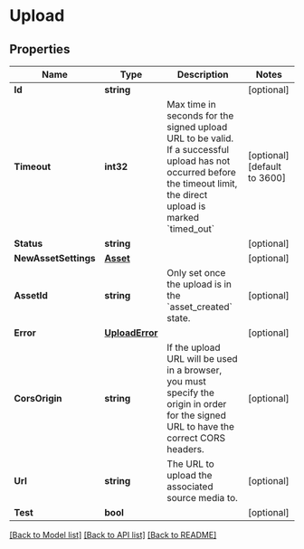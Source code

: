 # Upload

## Properties
Name | Type | Description | Notes
------------ | ------------- | ------------- | -------------
**Id** | **string** |  | [optional] 
**Timeout** | **int32** | Max time in seconds for the signed upload URL to be valid. If a successful upload has not occurred before the timeout limit, the direct upload is marked &#x60;timed_out&#x60; | [optional] [default to 3600]
**Status** | **string** |  | [optional] 
**NewAssetSettings** | [**Asset**](Asset.md) |  | [optional] 
**AssetId** | **string** | Only set once the upload is in the &#x60;asset_created&#x60; state. | [optional] 
**Error** | [**UploadError**](Upload_error.md) |  | [optional] 
**CorsOrigin** | **string** | If the upload URL will be used in a browser, you must specify the origin in order for the signed URL to have the correct CORS headers. | [optional] 
**Url** | **string** | The URL to upload the associated source media to. | [optional] 
**Test** | **bool** |  | [optional] 

[[Back to Model list]](../README.md#documentation-for-models) [[Back to API list]](../README.md#documentation-for-api-endpoints) [[Back to README]](../README.md)


